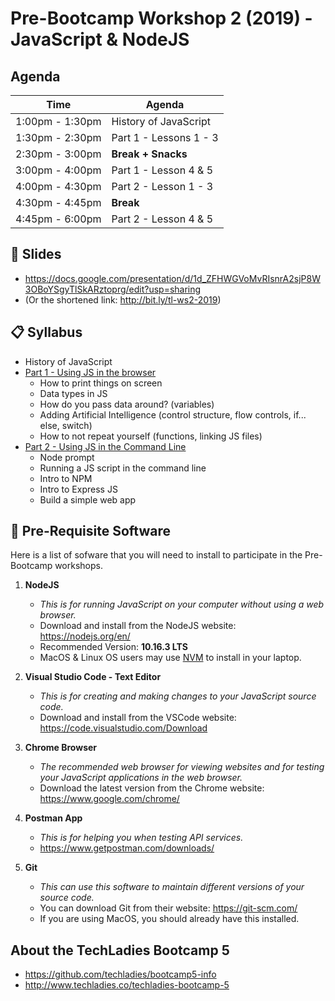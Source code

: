 # Pre-Bootcamp Workshop 2 (2019) - JavaScript & NodeJS

## Agenda

| Time | Agenda |
| ---- | ------ |
| 1:00pm - 1:30pm | History of JavaScript |
| 1:30pm - 2:30pm | Part 1 - Lessons 1 - 3 |
| 2:30pm - 3:00pm | **Break + Snacks** |
| 3:00pm - 4:00pm | Part 1 - Lesson 4 & 5 |
| 4:00pm - 4:30pm | Part 2 - Lesson 1 - 3 |
| 4:30pm - 4:45pm | **Break** |
| 4:45pm - 6:00pm | Part 2 - Lesson 4 & 5 |

## 🎥 Slides

- <https://docs.google.com/presentation/d/1d_ZFHWGVoMvRIsnrA2sjP8W3OBoYSgyTlSkARztoprg/edit?usp=sharing>
- (Or the shortened link: <http://bit.ly/tl-ws2-2019>)

## 📋 Syllabus

- History of JavaScript
- [Part 1 - Using JS in the browser](./part1/README.md)
	- How to print things on screen
	- Data types in JS
	- How do you pass data around? (variables)
	- Adding Artificial Intelligence (control structure, flow controls, if... else, switch)
	- How to not repeat yourself (functions, linking JS files)
- [Part 2 - Using JS in the Command Line](./part2/README.md)
	- Node prompt
	- Running a JS script in the command line
	- Intro to NPM
	- Intro to Express JS
	- Build a simple web app

## 💾 Pre-Requisite Software

Here is a list of sofware that you will need to install to participate in the Pre-Bootcamp workshops.

1. **NodeJS**
	- *This is for running JavaScript on your computer without using a web browser.*
	- Download and install from the NodeJS website: <https://nodejs.org/en/>
	- Recommended Version: **10.16.3 LTS**
	- MacOS & Linux OS users may use [NVM](https://github.com/nvm-sh/nvm) to install in your laptop.

2. **Visual Studio Code - Text Editor**
	- *This is for creating and making changes to your JavaScript source code.*
	- Download and install from the VSCode website: <https://code.visualstudio.com/Download>

3. **Chrome Browser**
	- *The recommended web browser for viewing websites and for testing your JavaScript applications in the web browser.*
	- Download the latest version from the Chrome website: <https://www.google.com/chrome/>

4. **Postman App**
	- *This is for helping you when testing API services.*
	- <https://www.getpostman.com/downloads/>

5. **Git**
	- *This can use this software to maintain different versions of your source code.*
	- You can download Git from their website: <https://git-scm.com/>
	- If you are using MacOS, you should already have this installed.

## About the TechLadies Bootcamp 5

- <https://github.com/techladies/bootcamp5-info>
- <http://www.techladies.co/techladies-bootcamp-5>